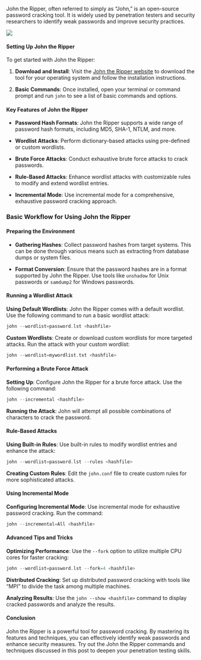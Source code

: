 John the Ripper, often referred to simply as “John,” is an open-source password cracking tool. It is widely used by penetration testers and security researchers to identify weak passwords and improve security practices.

![](https://miro.medium.com/v2/resize:fit:640/format:webp/0*A6q2w78_Rv672gFa.jpg)

#### Setting Up John the Ripper

To get started with John the Ripper:

1. **Download and Install**: Visit the [John the Ripper website](https://www.openwall.com/john/) to download the tool for your operating system and follow the installation instructions.
   
2. **Basic Commands**: Once installed, open your terminal or command prompt and run `john` to see a list of basic commands and options.

#### Key Features of John the Ripper

- **Password Hash Formats**: John the Ripper supports a wide range of password hash formats, including MD5, SHA-1, NTLM, and more.
  
- **Wordlist Attacks**: Perform dictionary-based attacks using pre-defined or custom wordlists.
  
- **Brute Force Attacks**: Conduct exhaustive brute force attacks to crack passwords.
  
- **Rule-Based Attacks**: Enhance wordlist attacks with customizable rules to modify and extend wordlist entries.
  
- **Incremental Mode**: Use incremental mode for a comprehensive, exhaustive password cracking approach.

### Basic Workflow for Using John the Ripper


#### Preparing the Environment

- **Gathering Hashes**: Collect password hashes from target systems. This can be done through various means such as extracting from database dumps or system files.
  
- **Format Conversion**: Ensure that the password hashes are in a format supported by John the Ripper. Use tools like `unshadow` for Unix passwords or `samdump2` for Windows passwords.

#### Running a Wordlist Attack

**Using Default Wordlists**: John the Ripper comes with a default wordlist. Use the following command to run a basic wordlist attack:

```c
john --wordlist=password.lst <hashfile>
```

**Custom Wordlists**: Create or download custom wordlists for more targeted attacks. Run the attack with your custom wordlist:

```c
john --wordlist=mywordlist.txt <hashfile>
```

#### Performing a Brute Force Attack

**Setting Up**: Configure John the Ripper for a brute force attack. Use the following command:

```c
john --incremental <hashfile>
```

**Running the Attack**: John will attempt all possible combinations of characters to crack the password.

#### Rule-Based Attacks

**Using Built-in Rules**: Use built-in rules to modify wordlist entries and enhance the attack:

```c
john --wordlist=password.lst --rules <hashfile>
```

**Creating Custom Rules**: Edit the `john.conf` file to create custom rules for more sophisticated attacks.

#### Using Incremental Mode

**Configuring Incremental Mode**: Use incremental mode for exhaustive password cracking. Run the command:

```c
john --incremental=All <hashfile>
```

#### Advanced Tips and Tricks

**Optimizing Performance**: Use the `--fork` option to utilize multiple CPU cores for faster cracking:

```c
john --wordlist=password.lst --fork=4 <hashfile>
```

**Distributed Cracking**: Set up distributed password cracking with tools like “MPI” to divide the task among multiple machines.

**Analyzing Results**: Use the `john --show <hashfile>` command to display cracked passwords and analyze the results.

#### Conclusion

John the Ripper is a powerful tool for password cracking. By mastering its features and techniques, you can effectively identify weak passwords and enhance security measures. Try out the John the Ripper commands and techniques discussed in this post to deepen your penetration testing skills.



